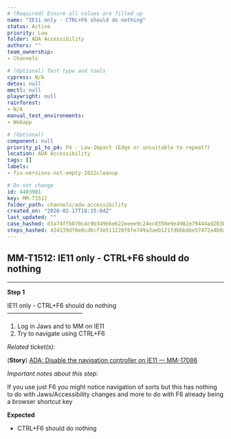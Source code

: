 ```yaml
---
# (Required) Ensure all values are filled up
name: "IE11 only - CTRL+F6 should do nothing"
status: Active
priority: Low
folder: ADA Accessibility
authors: ""
team_ownership: 
- Channels

# (Optional) Test type and tools
cypress: N/A
detox: null
mmctl: null
playwright: null
rainforest: 
- N/A
manual_test_environments: 
- Webapp

# (Optional)
component: null
priority_p1_to_p4: P4 - Low-Impact (Edge or unsuitable to repeat?)
location: ADA Accessibility
tags: []
labels: 
- fix-versions-not-empty-2022cleanup

# Do not change
id: 4403901
key: MM-T1512
folder_path: channels/ada-accessibility
created_on: "2020-02-17T18:15:04Z"
last_updated: ""
case_hashed: d3a74ffb070c4c9b34966e622eeee9c24ec8350e9e4982e79444ad203b04c9af45621d4e5432718e6d6e58064993564a
steps_hashed: 424139df0e8cd6cf3e511220f6fe749a3aeb121fdbbbdbe57472a4b0a192c5c8d9f1e053ae0049e142f1b8e75400065d
---
```


## MM-T1512: IE11 only - CTRL+F6 should do nothing

---

**Step 1**

IE11 only - CTRL+F6 should do nothing\
–––––––––––––––––––––––––

1. Log in Jaws and to MM on IE11
2. Try to navigate using CTRL+F6

_Related ticket(s):_

(**Story**) [ADA: Disable the navigation controller on IE11 — MM-17086](https://mattermost.atlassian.net/browse/MM-17086)

_Important notes about this step:_

If you use just F6 you might notice navigation of sorts but this has nothing to do with Jaws/Accessibility changes and more to do with F6 already being a browser shortcut key

**Expected**

- CTRL+F6 should do nothing
